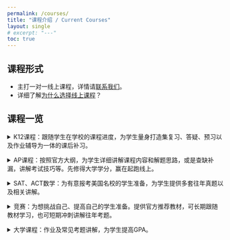 ```yaml
---
permalink: /courses/
title: "课程介绍 / Current Courses"
layout: single
# excerpt: "---"
toc: true
---
```


## 课程形式

- 主打一对一线上课程，详情请[联系我们](/contact/)。
- 详细了解[为什么选择线上课程](/online_vs_in_person/)？

<!-- - 校区地址：[2-1161 The High Street, Coquitlam, BC](https://www.google.com/maps/place/1161+The+High+St+%232,+Coquitlam,+BC+V3B+7W3/@49.2824111,-122.798489,17z/data=!3m1!4b1!4m6!3m5!1s0x54867f323290e12b:0x77d7a90be5316ba5!8m2!3d49.2824076!4d-122.7959141!16s%2Fg%2F11rx__n81p?entry=ttu)
- 目前开设一对一课程和小班课程（四人以下） -->

<!-- ### 课程特点

- 充分利用新科技
    - 如今的线上通讯工具，可以让老师更容易给学生写板书，展示解题过程和讲解知识点。在软件中书写文字以及画图，都比在纸张或白板上更快捷，并且有更多易用的功能，如复制粘贴、划重点、画几何图形等。 (此处最好有视频/图片演示)
    - 课堂笔记很容易共享，省去学生盲目抄笔记浪费的时间。有时学生在课上是“为了抄笔记而抄笔记“，反而影响听课，然而线上课往往不需要学生把老师写的都抄下来，因为老师在课后都会将课堂笔记共享给学生。
    - 增强学生使用计算机学习、办公的能力。在学习和未来工作的过程中，计算机是一大助力。老师在给学生讲课时，也经常会教导学生使用常用的计算机软件来帮助学习。比如学习数学时，有时需要借助电脑来画函数图像，更好的理解函数的性质；学习化学时，可以使用网上的动态元素周期表，包含的信息远比纸质版元素周期表多的多。
    - 总结：线上课程的一大特点就是高效率。
- 时间灵活
    - 课程随时安排，晚上很晚或是早上很早，如果学生需要，老师都可以上课。
    - 不需考虑在路上花费的时间，对于兴趣班比较多的学生，更容易找到合适的上课时间。
- 更多的学习资源
    - 不同于传统的线下上课，学生有学习上的问题往往要等到下次上课才能请教老师。而线上课的学生则可以在课后也偶尔向老师请教问题，并且获得老师多年来自己整理的线上[学习资源]()。
    - 同时，老师也更容易分享给学生一些线上的课后练习，巩固课上所学。
    - 新学生免费获得一节线上试听课。 -->

## 课程一览

<details><summary>
K12课程：跟随学生在学校的课程进度，为学生量身打造集复习、答疑、预习以及作业辅导为一体的课后补习。<!--（[不同学校里的不同老师为什么教的东西不一样？](此处应有扯淡软文链接))。 -->
</summary>
<ul>
<li>
10年级及以下课程：数学 Math/Pre-calculus)，科学 Science
</li>
<li>
11年级课程：数学 Pre-calculus 11，物理 Physics 11，化学 Chemistry 11，计算机 Computer Programing 11
</li>
<li>
12年级课程：数学 Pre-calculus 12, Calculus 12，物理 Physics 12，化学 Chemistry 12，计算机 Computer Programing 12，经济 Economics 12
</li>
<li>
IB课程：数学SL/HL，物理SL/HL，化学SL/HL，以及IA辅导（选题、实验、报告）
</li>
</ul>
</details>

<p></p>

<details><summary>
AP课程：按照官方大纲，为学生详细讲解课程内容和解题思路，或是查缺补漏，讲解考试技巧等。先修得大学学分，赢在起跑线上。
</summary>
<ul>
<li>
<a href="https://apstudents.collegeboard.org/courses/ap-precalculus">Precalculus</a>, <a href="https://apstudents.collegeboard.org/courses/ap-calculus-ab">Calculus AB</a>, <a href="https://apstudents.collegeboard.org/courses/ap-calculus-bc">Calculus BC</a>
</li>
<li>
<a href="https://apstudents.collegeboard.org/courses/ap-physics-1-algebra-based">Physics 1</a>, <a href="https://apstudents.collegeboard.org/courses/ap-physics-2-algebra-based">Physics 2</a>, <a href="https://apstudents.collegeboard.org/courses/ap-physics-c-mechanics">Physics C: Mechanics</a>, <a href="https://apstudents.collegeboard.org/courses/ap-physics-c-electricity-and-magnetism">Physics C: Electricity and Magnetism</a>
</li>
<li>
<a href="https://apstudents.collegeboard.org/courses/ap-chemistry">Chemistry</a>
</li>
<li>
<a href="https://apstudents.collegeboard.org/courses/ap-statistics">Statistics</a>
</li>
<li>
<a href="https://apstudents.collegeboard.org/courses/ap-computer-science-principles">Computer Science Principles</a>, <a href="https://apstudents.collegeboard.org/courses/ap-computer-science-a">Computer Science A</a>
</li>
<li>
<a href="https://apstudents.collegeboard.org/courses/ap-microeconomics">Microeconomics</a>, <a href="https://apstudents.collegeboard.org/courses/ap-macroeconomics">Macroeconomics</a>
</li>
<li>
<a href="https://apstudents.collegeboard.org/courses/ap-psychology">Psychology</a>
</li>
</ul>
</details>

<p></p>

<details><summary>
SAT、ACT数学：为有意报考美国名校的学生准备，为学生提供多套往年真题以及相关讲解。
</summary>
</details>

<p></p>

<details><summary>
竞赛：为想挑战自己、提高自己的学生准备。提供官方推荐教材，可长期跟随教材学习，也可短期冲刺讲解往年考题。
</summary>
<ul>
<li>数学：<a href="https://www.maa.org/math-competitions/amc-8">AMC 8</a>/<a href="https://www.maa.org/math-competitions/amc-1012">10/12</a>, <a href="https://www.cemc.uwaterloo.ca/contests/our-contests.html">Waterloo Math contests (Gauss/Pascal/Cayley/Fermat/Euclid)</a></li>
<li>化学：<a href="https://uwaterloo.ca/chemistry/about-chemistry/community-outreach/chemistry-high-school-exams">Chemistry 13</a>, <a href="https://uwaterloo.ca/chemistry/about-chemistry/community-outreach/chemistry-high-school-exams">Avogadro</a></li>
<li>物理：<a href="https://www.aapt.org/Programs/PhysicsBowl/index.cfm">AAPT</a>, <a href="https://outreach.phas.ubc.ca/exams-and-competitions/cap-high-school-prize-exam/">CAP</a>, <a href="https://uwaterloo.ca/sir-isaac-newton-exam/">SIN</a>, <a href="https://www.bpho.org.uk">British Physics Olympiad</a></li>
<li>计算机：<a href="https://cemc.uwaterloo.ca/contests/ccc-cco.html">CCC</a></li>
</ul>
</details>

<p></p>

<details><summary>
大学课程：作业及常见考题讲解，为学生提高GPA。
</summary>
<ul>
    <details>
    <summary>
    多大各校区数学、统计、及低年级物理、化学、计算机，主要包括：
    </summary>
    <ul>
        <li>MAT137，MAT135/136，MAT133，MAT223，MAT224，MAT235，MAT237，MAT244，MAT246，MAT301，MAT315, MAT334</li>
        <li>STA130，STA237，STA238，STA302，STA303，STA304，STA314</li>
        <li>CSC108，CSC148，CSC165，CSC209，</li>
        <li>PHY131，PHY132，CHM135，CHM136</li>
        <li>其他数学、统计、物理相关课程，可以先微信或电话咨询</li>
    </ul>
    </details>
</ul>

<ul>
    <details>
    <summary>
    UBC、SFU各校区：
    </summary>
    <ul>
        <li>数学、统计所有基础课及专业必修课，及部分选修课（请先联系我们）</li>
        <li>物理大一、大二全部课程</li>
        <li>化学基础课程</li>
        <li>计算机基础课程</li>
    </ul>
    </details>
</ul>

<ul>
    <details>
    <summary>
    其他大学/学院：
    </summary>
    <ul>
        <li>请<a href="/contact/">联系我们</a>了解详情</li>
    </ul>
    </details>
</ul>
</details>

